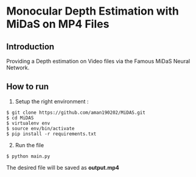 # Monocular Depth Estimation with **MiDaS** on MP4 Files

## Introduction
Providing a Depth estimation on Video files via the Famous MiDaS Neural Network.

## How to run
1. Setup the right environment :

```
$ git clone https://github.com/aman190202/MiDAS.git
$ cd MiDAS
$ virtualenv env
$ source env/bin/activate
$ pip install -r requirements.txt
```
2. Run the file

```
$ python main.py
```
The desired file will be saved as **output.mp4**
